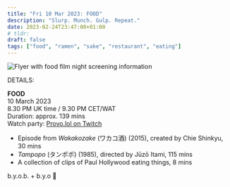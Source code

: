 ```yaml
---
title: "Fri 10 Mar 2023: FOOD"
description: "Slurp. Munch. Gulp. Repeat."
date: 2023-02-24T23:47:00+01:00
# tldr: 
draft: false
tags: ["food", "ramen", "sake", "restaurant", "eating"]
---
```


![Flyer with food film night screening information](/images/food-flyer.jpg)

DETAILS:

**FOOD**   
10 March 2023  
8.30 PM UK time / 9.30 PM CET/WAT  
Duration: approx. 139 mins  
Watch party: [Provo.lol on Twitch](https://www.twitch.tv/provolol) 

- Episode from *Wakakozake* (ワカコ酒) (2015), created by Chie Shinkyu, 30 mins
- *Tampopo* (タンポポ) (1985), directed by Jūzō Itami, 115 mins 
- A collection of clips of Paul Hollywood eating things, 8 mins

b.y.o.b. + b.y.o 🍜